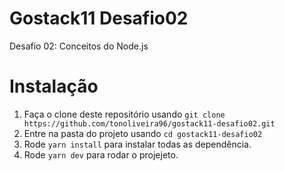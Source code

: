 <h1 aling="center">Gostack11 Desafio02</h1>

Desafio 02: Conceitos do Node.js

# Instalação

1. Faça o clone deste repositório usando `git clone https://github.com/tonoliveira96/gostack11-desafio02.git`
2. Entre na pasta do projeto usando `cd gostack11-desafio02`
3. Rode `yarn install` para instalar todas as dependência.
4. Rode `yarn dev` para rodar o projejeto.
